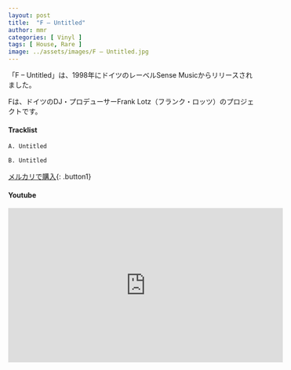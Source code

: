 ```yaml
---
layout: post
title:  "F – Untitled"
author: mmr
categories: [ Vinyl ]
tags: [ House, Rare ]
image: ../assets/images/F – Untitled.jpg
---
```


「F – Untitled」は、1998年にドイツのレーベルSense Musicからリリースされました。

Fは、ドイツのDJ・プロデューサーFrank Lotz（フランク・ロッツ）のプロジェクトです。


#### Tracklist
```md
A. Untitled

B. Untitled
```

[メルカリで購入](https://jp.mercari.com/item/m47102531028?afid=6142608987){: .button1}

#### Youtube
<iframe width="560" height="315" src="https://www.youtube.com/embed/dHu72cW5lpA?si=rkNzxHUOmlNvIHdn" title="YouTube video player" frameborder="0" allow="accelerometer; autoplay; clipboard-write; encrypted-media; gyroscope; picture-in-picture; web-share" referrerpolicy="strict-origin-when-cross-origin" allowfullscreen></iframe>